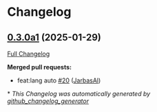 # Changelog

## [0.3.0a1](https://github.com/OpenVoiceOS/ovos-stt-plugin-fasterwhisper/tree/0.3.0a1) (2025-01-29)

[Full Changelog](https://github.com/OpenVoiceOS/ovos-stt-plugin-fasterwhisper/compare/0.2.0...0.3.0a1)

**Merged pull requests:**

- feat:lang auto [\#20](https://github.com/OpenVoiceOS/ovos-stt-plugin-fasterwhisper/pull/20) ([JarbasAl](https://github.com/JarbasAl))



\* *This Changelog was automatically generated by [github_changelog_generator](https://github.com/github-changelog-generator/github-changelog-generator)*
